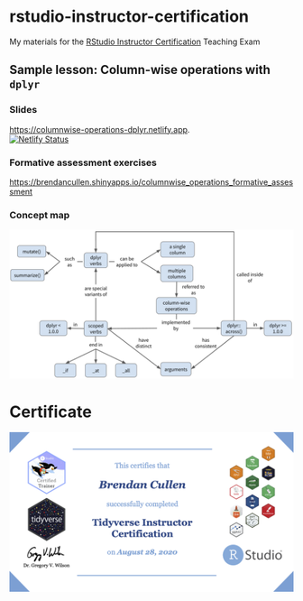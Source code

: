 # rstudio-instructor-certification
My materials for the [RStudio Instructor Certification](https://education.rstudio.com/trainers/) Teaching Exam

## Sample lesson: Column-wise operations with `dplyr`

### Slides
https://columnwise-operations-dplyr.netlify.app. <br>
[![Netlify Status](https://api.netlify.com/api/v1/badges/cf61cf7b-c2e4-49b5-9fd3-1e5a5ec1b54b/deploy-status)](https://app.netlify.com/sites/columnwise-operations-dplyr/deploys)

### Formative assessment exercises
https://brendancullen.shinyapps.io/columnwise_operations_formative_assessment

### Concept map
![](/slides/img/columnwise_concept_map.png)
<br>

# Certificate
![](certificate.png)
